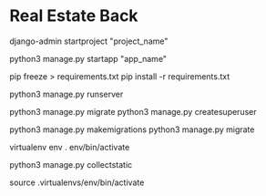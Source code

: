 # Real Estate Back

<!-- Create Project -->
django-admin startproject "project_name"

<!-- Create App -->
python3 manage.py startapp "app_name"

pip freeze > requirements.txt
pip install -r requirements.txt

<!-- Run -->
python3 manage.py runserver

<!-- Create Admin -->
python3 manage.py migrate
python3 manage.py createsuperuser

<!-- Make Migration -->
python3 manage.py makemigrations
python3 manage.py migrate

<!-- Virtual Env -->
virtualenv env
. env/bin/activate

<!-- collect admin static -->
python3 manage.py collectstatic

source .virtualenvs/env/bin/activate